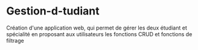 # Gestion-d-tudiant
Création d'une application web, qui permet de gérer les deux étudiant et spécialité en proposant aux utilisateurs les fonctions CRUD et fonctions de filtrage
